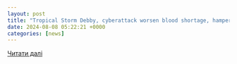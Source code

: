 ```yaml
---
layout: post
title: "Tropical Storm Debby, cyberattack worsen blood shortage, hampering hospitals"
date: 2024-08-08 05:22:21 +0000
categories: [news]
---
```


[Читати далі](https://www.chiefhealthcareexecutive.com/view/tropical-storm-debby-cyberattack-worsen-blood-shortage-hampering-hospitals)
